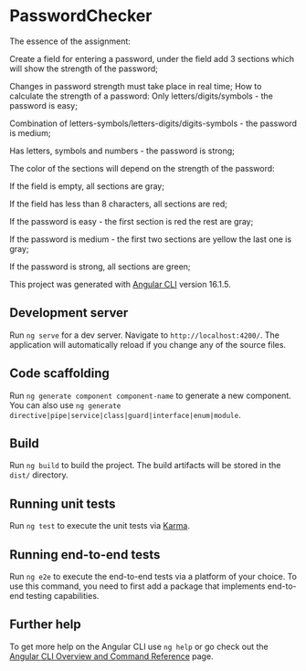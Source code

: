 # PasswordChecker
The essence of the assignment:

Create a field for entering a password, under the field add 3 sections which will show the strength of the password;

Changes in password strength must take place in real time;
How to calculate the strength of a password:
Only letters/digits/symbols - the password is easy;

Combination of letters-symbols/letters-digits/digits-symbols - the password is medium;

Has letters, symbols and numbers - the password is strong;

The color of the sections will depend on the strength of the password:

If the field is empty, all sections are gray;

If the field has less than 8 characters, all sections are red;

If the password is easy - the first section is red the rest are gray;

If the password is medium - the first two sections are yellow the last one is gray;

If the password is strong, all sections are green;


This project was generated with [Angular CLI](https://github.com/angular/angular-cli) version 16.1.5.

## Development server

Run `ng serve` for a dev server. Navigate to `http://localhost:4200/`. The application will automatically reload if you change any of the source files.

## Code scaffolding

Run `ng generate component component-name` to generate a new component. You can also use `ng generate directive|pipe|service|class|guard|interface|enum|module`.

## Build

Run `ng build` to build the project. The build artifacts will be stored in the `dist/` directory.

## Running unit tests

Run `ng test` to execute the unit tests via [Karma](https://karma-runner.github.io).

## Running end-to-end tests

Run `ng e2e` to execute the end-to-end tests via a platform of your choice. To use this command, you need to first add a package that implements end-to-end testing capabilities.

## Further help

To get more help on the Angular CLI use `ng help` or go check out the [Angular CLI Overview and Command Reference](https://angular.io/cli) page.
